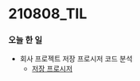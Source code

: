 # 210808_TIL

### 오늘 한 일

* 회사 프로젝트 저장 프로시저 코드 분석
  - [저장 프로시저](https://blog.naver.com/vkfkdto0209/222464928255)